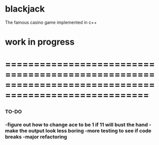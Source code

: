 # blackjack
The famous casino game implemented in c++


<h1>work in progress<h1>

=======================================================================================================

<h3>TO-DO<h3>

-figure out how to change ace to be 1 if 11 will bust the hand
-make the output look less boring
-more testing to see if code breaks
-major refactoring

